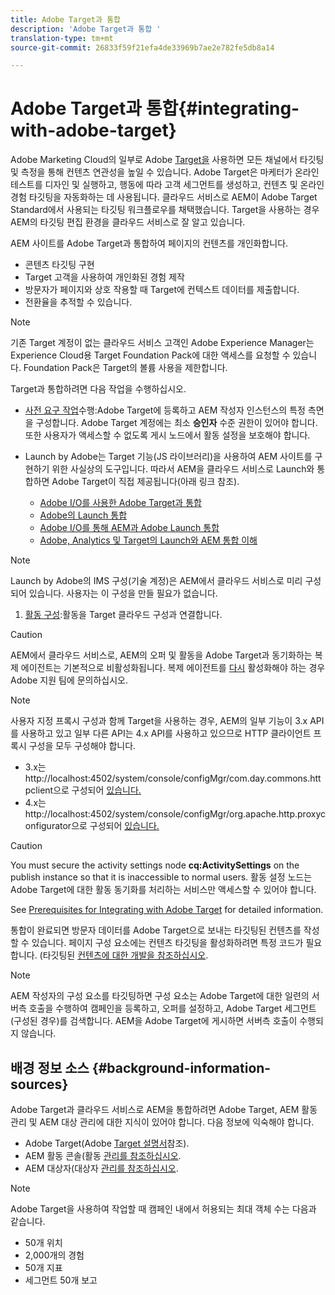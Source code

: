 ```yaml
---
title: Adobe Target과 통합
description: 'Adobe Target과 통합 '
translation-type: tm+mt
source-git-commit: 26833f59f21efa4de33969b7ae2e782fe5db8a14

---
```



# Adobe Target과 통합{#integrating-with-adobe-target}

Adobe Marketing Cloud의 일부로 Adobe [Target을](http://www.adobe.com/solutions/testing-targeting/testandtarget.html) 사용하면 모든 채널에서 타깃팅 및 측정을 통해 컨텐츠 연관성을 높일 수 있습니다. Adobe Target은 마케터가 온라인 테스트를 디자인 및 실행하고, 행동에 따라 고객 세그먼트를 생성하고, 컨텐츠 및 온라인 경험 타깃팅을 자동화하는 데 사용됩니다. 클라우드 서비스로 AEM이 Adobe Target Standard에서 사용되는 타깃팅 워크플로우를 채택했습니다. Target을 사용하는 경우 AEM의 타깃팅 편집 환경을 클라우드 서비스로 잘 알고 있습니다.

AEM 사이트를 Adobe Target과 통합하여 페이지의 컨텐츠를 개인화합니다.

* 콘텐츠 타깃팅 구현
* Target 고객을 사용하여 개인화된 경험 제작
* 방문자가 페이지와 상호 작용할 때 Target에 컨텍스트 데이터를 제출합니다.
* 전환율을 추적할 수 있습니다.

>[!NOTE]
>
>기존 Target 계정이 없는 클라우드 서비스 고객인 Adobe Experience Manager는 Experience Cloud용 Target Foundation Pack에 대한 액세스를 요청할 수 있습니다.  Foundation Pack은 Target의 볼륨 사용을 제한합니다.


Target과 통합하려면 다음 작업을 수행하십시오.

* [사전 요구 작업](https://docs.adobe.com/content/help/en/experience-manager-65/administering/integration/target-requirements.html)수행:Adobe Target에 등록하고 AEM 작성자 인스턴스의 특정 측면을 구성합니다. Adobe Target 계정에는 최소 **승인자** 수준 권한이 있어야 합니다. 또한 사용자가 액세스할 수 없도록 게시 노드에서 활동 설정을 보호해야 합니다.

* Launch by Adobe는 Target 기능(JS 라이브러리)을 사용하여 AEM 사이트를 구현하기 위한 사실상의 도구입니다. 따라서 AEM을 클라우드 서비스로 Launch와 통합하면 Adobe Target이 직접 제공됩니다(아래 링크 참조).

   * [Adobe I/O를 사용한 Adobe Target과 통합](https://docs.adobe.com/content/help/en/experience-manager-65/administering/integration/integration-ims-adobe-io.html)
   * [Adobe의 Launch 통합](https://docs.adobe.com/content/help/en/experience-manager-learn/sites/integrations/adobe-launch-integration-tutorial-understand.html)
   * [Adobe I/O를 통해 AEM과 Adobe Launch 통합](https://helpx.adobe.com/experience-manager/using/aem_launch_adobeio_integration.html)
   * [Adobe, Analytics 및 Target의 Launch와 AEM 통합 이해](https://helpx.adobe.com/experience-manager/kt/integration/using/aem-launch-integration-tutorial-understand.html)

>[!NOTE]
>
>Launch by Adobe의 IMS 구성(기술 계정)은 AEM에서 클라우드 서비스로 미리 구성되어 있습니다. 사용자는 이 구성을 만들 필요가 없습니다.

1. [활동 구성](https://docs.adobe.com/content/help/en/experience-manager-65/authoring/personalization/activitylib.html):활동을 Target 클라우드 구성과 연결합니다.

>[!CAUTION]
>
>AEM에서 클라우드 서비스로, AEM의 오퍼 및 활동을 Adobe Target과 동기화하는 복제 에이전트는 기본적으로 비활성화됩니다. 복제 에이전트를 [다시](https://helpx.adobe.com/contact/enterprise-support.ec.html#experience-manager) 활성화해야 하는 경우 Adobe 지원 팀에 문의하십시오.

>[!NOTE]
>
>사용자 지정 프록시 구성과 함께 Target을 사용하는 경우, AEM의 일부 기능이 3.x API를 사용하고 있고 일부 다른 API는 4.x API를 사용하고 있으므로 HTTP 클라이언트 프록시 구성을 모두 구성해야 합니다.
>
>* 3.x는 http://localhost:4502/system/console/configMgr/com.day.commons.httpclient으로 구성되어 [있습니다.](http://localhost:4502/system/console/configMgr/com.day.commons.httpclient)
>* 4.x는 http://localhost:4502/system/console/configMgr/org.apache.http.proxyconfigurator으로 구성되어 [있습니다.](http://localhost:4502/system/console/configMgr/org.apache.http.proxyconfigurator)
>



>[!CAUTION]
>
>You must secure the activity settings node **cq:ActivitySettings** on the publish instance so that it is inaccessible to normal users. 활동 설정 노드는 Adobe Target에 대한 활동 동기화를 처리하는 서비스만 액세스할 수 있어야 합니다.
>
>See [Prerequisites for Integrating with Adobe Target](https://docs.adobe.com/content/help/en/experience-manager-65/administering/integration/target-requirements.html#securing-the-activity-settings-node) for detailed information.

통합이 완료되면 방문자 데이터를 Adobe Target으로 보내는 타깃팅된 컨텐츠를 [](https://docs.adobe.com/content/help/en/experience-manager-65/authoring/personalization/content-targeting-touch.html) 작성할 수 있습니다. 페이지 구성 요소에는 컨텐츠 타깃팅을 활성화하려면 특정 코드가 필요합니다. (타깃팅된 [컨텐츠에 대한 개발을 참조하십시오](https://docs.adobe.com/content/help/en/experience-manager-65/developing/personlization/target.html).

>[!NOTE]
>
>AEM 작성자의 구성 요소를 타깃팅하면 구성 요소는 Adobe Target에 대한 일련의 서버측 호출을 수행하여 캠페인을 등록하고, 오퍼를 설정하고, Adobe Target 세그먼트(구성된 경우)를 검색합니다. AEM을 Adobe Target에 게시하면 서버측 호출이 수행되지 않습니다.

## 배경 정보 소스 {#background-information-sources}

Adobe Target과 클라우드 서비스로 AEM을 통합하려면 Adobe Target, AEM 활동 관리 및 AEM 대상 관리에 대한 지식이 있어야 합니다. 다음 정보에 익숙해야 합니다.

* Adobe Target(Adobe [Target 설명서](https://marketing.adobe.com/resources/help/en_US/target/)참조).
* AEM 활동 콘솔(활동 [관리를 참조하십시오](https://docs.adobe.com/content/help/en/experience-manager-65/authoring/personalization/activitylib.html).
* AEM 대상자(대상자 [관리를 참조하십시오](https://docs.adobe.com/content/help/en/experience-manager-65/authoring/personalization/managing-audiences.html).

>[!NOTE]
>
>Adobe Target을 사용하여 작업할 때 캠페인 내에서 허용되는 최대 객체 수는 다음과 같습니다.
>
>* 50개 위치
>* 2,000개의 경험
>* 50개 지표
>* 세그먼트 50개 보고
>


